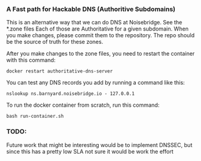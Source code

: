 ### A Fast path for Hackable DNS (Authoritive Subdomains)

This is an alternative way that we can do DNS at Noisebridge.  See the *.zone files
Each of those are Authoritative for a given subdomain.  When you make changes, please commit
them to the repository.  The repo should be the source of truth for these zones.

After you make changes to the zone files, you need to restart the container with this command:

    docker restart authoritative-dns-server

You can test any DNS records you add by running a command like this:

    nslookup ns.barnyard.noisebridge.io - 127.0.0.1

To run the docker container from scratch, run this command:
    
    bash run-container.sh

### TODO:

Future work that might be interesting would be to implement DNSSEC, but since this has a pretty low SLA
not sure it would be work the effort
